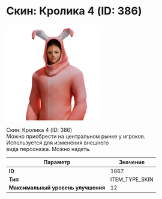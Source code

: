 # Скин: Кролика 4 (ID: 386)

![Item Image](../img/1867.webp?raw=true)

Скин: Кролика 4 (ID: 386)<br>Можно приобрести на центральном рынке у игроков.<br>Используется для изменения внешнего<br>вида персонажа. Можно надеть.


| Параметр | Значение |
|----------|----------|
| **ID** | 1867 |
| **Тип** | ITEM_TYPE_SKIN |
| **Максимальный уровень улучшения** | 12 |

